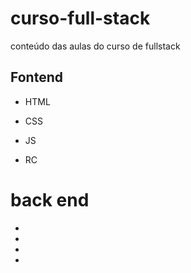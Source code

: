 # curso-full-stack

conteúdo das aulas do curso de fullstack

## Fontend

- HTML

- CSS

- JS

- RC


# back end 

-

-
-

-
